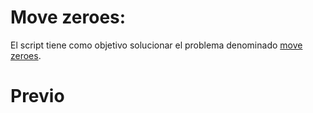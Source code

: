 # Move zeroes:
El script tiene como objetivo solucionar el problema denominado [move zeroes](https://leetcode.com/problems/move-zeroes/description/).
# Previo
